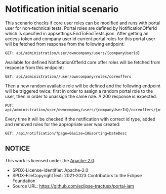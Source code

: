 ﻿# Notification initial scenario

This scenario checks if core user roles can be modified and runs with portal user for non-technical tests. Portal roles
are defined by NotificationOfferId which is specified in appsettings.EndToEndTests.json.
After getting an access token and company user id current portal roles for this portal user will be fetched from
response from the following endpoint:

```
GET: api/administration/user/owncompany/users/{companyUserId}
```

Available for defined NotificationOfferId core offer roles will be fetched from response from this endpoint:

```
GET: api/administration//user/owncompany/roles/coreoffers
```

Then a new random available role will be defined and the following endpoint will be triggered twice: first in order to
assign a random portal role to the user, then in order to unassign the same role. A 200 response is expected.

```
PUT: api/administration/user/owncompany/users/{companyUserId}/coreoffers/{offerId}/roles
```

Every time it will be checked if the notification with correct id type, added and removed roles for the appropriate user
was created:

```
GET: /api/notification/?page=0&size=10&sorting=DateDesc
```

## NOTICE

This work is licensed under the [Apache-2.0](https://www.apache.org/licenses/LICENSE-2.0).

- SPDX-License-Identifier: Apache-2.0
- SPDX-FileCopyrightText: 2021-2023 Contributors to the Eclipse Foundation
- Source URL: https://github.com/eclipse-tractusx/portal-iam

